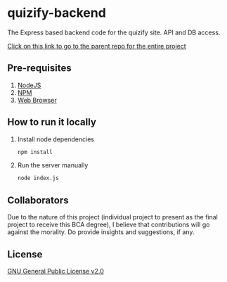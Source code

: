 # quizify-backend

The Express based backend code for the quizify site. API and DB access.

[Click on this link to go to the parent repo for the entire project](https://github.com/saivishnu725/quizify)

## Pre-requisites

1. [NodeJS](https://nodejs.org/en)
2. [NPM](https://npmjs.com)
3. [Web Browser](https://www.mozilla.org/en-US/firefox/new/)

## How to run it locally

1. Install node dependencies

   ```bash
   npm install
   ```

2. Run the server manually

   ```bash
   node index.js
   ```

## Collaborators

Due to the nature of this project (individual project to present as the final project to receive this BCA degree), I believe that contributions will go against the morality. Do provide insights and suggestions, if any.

## License

[GNU General Public License v2.0](https://choosealicense.com/licenses/gpl-2.0/)
